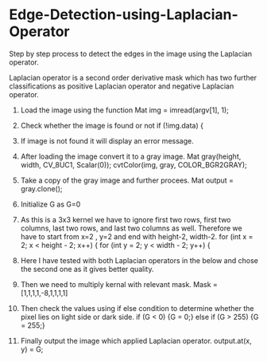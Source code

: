 # Edge-Detection-using-Laplacian-Operator
Step by step process to detect the edges in the image using the Laplacian operator.

Laplacian operator is a second order derivative mask which has two further classifications as positive Laplacian operator and negative Laplacian operator. 

1.	Load the image using the function Mat img = imread(argv[1], 1);
2.	Check whether the image is found or not if (!img.data) {
3.	If image is not found it will display an error message.
4.	After loading the image convert it to a gray image.
       Mat gray(height, width, CV_8UC1, Scalar(0));
	     cvtColor(img, gray, COLOR_BGR2GRAY);
5.	Take a copy of the gray image and further procees.
      Mat output = gray.clone();

6.	Initialize G as G=0
7.	As this is a 3x3 kernel we have to ignore first two rows, first two columns, last two rows, and last two columns as well.
Therefore we have to start from x=2 , y=2  and end with height-2, width-2.
for (int x = 2; x < height - 2; x++) {
		for (int y = 2; y < width - 2; y++) {

8.	Here I have tested with both Laplacian operators in the below and chose the second one as it gives better quality.
 
9.	Then we need to multiply kernal with relevant mask.
    Mask = [1,1,1,1,-8,1,1,1,1]
    
10.	Then check the values using if else condition to determine whether the pixel lies on light side or dark side. 
        if (G < 0) {G = 0;}
            else if (G > 255) {G = 255;}
11.	Finally output the image which applied Laplacian operator.
        output.at<uchar>(x, y) = G;
